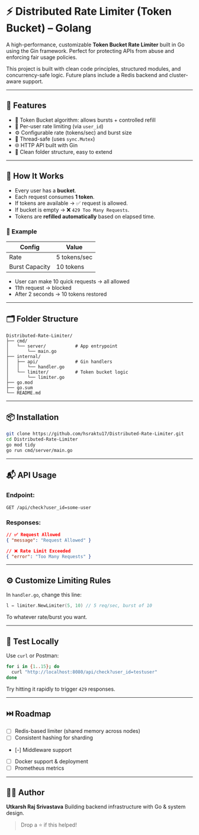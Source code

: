 # ⚡ Distributed Rate Limiter (Token Bucket) – Golang

A high-performance, customizable **Token Bucket Rate Limiter** built in Go using the Gin framework. Perfect for protecting APIs from abuse and enforcing fair usage policies.

This project is built with clean code principles, structured modules, and concurrency-safe logic. Future plans include a Redis backend and cluster-aware support.

---

## 🚀 Features

* 🔄 Token Bucket algorithm: allows bursts + controlled refill
* 👤 Per-user rate limiting (via `user_id`)
* ⚙️ Configurable rate (tokens/sec) and burst size
* 🧵 Thread-safe (uses `sync.Mutex`)
* 🌐 HTTP API built with Gin
* 🧼 Clean folder structure, easy to extend

---

## 🧠 How It Works

* Every user has a **bucket**.
* Each request consumes **1 token**.
* If tokens are available → ✅ request is allowed.
* If bucket is empty → ❌ `429 Too Many Requests`.
* Tokens are **refilled automatically** based on elapsed time.

### 🔢 Example

| Config         | Value        |
| -------------- | ------------ |
| Rate           | 5 tokens/sec |
| Burst Capacity | 10 tokens    |

* User can make 10 quick requests → all allowed
* 11th request → blocked
* After 2 seconds → 10 tokens restored

---

## 🗂️ Folder Structure

```
Distributed-Rate-Limiter/
├── cmd/
│   └── server/           # App entrypoint
│       └── main.go
├── internal/
│   ├── api/              # Gin handlers
│   │   └── handler.go
│   └── limiter/          # Token bucket logic
│       └── limiter.go
├── go.mod
├── go.sum
└── README.md
```

---

## 📦 Installation

```bash
git clone https://github.com/hsraktu17/Distributed-Rate-Limiter.git
cd Distributed-Rate-Limiter
go mod tidy
go run cmd/server/main.go
```

---

## 📬 API Usage

### Endpoint:

```
GET /api/check?user_id=some-user
```

### Responses:

```json
// ✅ Request Allowed
{ "message": "Request Allowed" }

// ❌ Rate Limit Exceeded
{ "error": "Too Many Requests" }
```

---

## ⚙️ Customize Limiting Rules

In `handler.go`, change this line:

```go
l = limiter.NewLimiter(5, 10) // 5 req/sec, burst of 10
```

To whatever rate/burst you want.

---

## 🧪 Test Locally

Use `curl` or Postman:

```bash
for i in {1..15}; do
  curl "http://localhost:8080/api/check?user_id=testuser"
done
```

Try hitting it rapidly to trigger `429` responses.

---

## ⏭️ Roadmap

* [ ] Redis-based limiter (shared memory across nodes)
* [ ] Consistent hashing for sharding
* [-] Middleware support
* [ ] Docker support & deployment
* [ ] Prometheus metrics

---

## 👨‍💻 Author

**Utkarsh Raj Srivastava**
Building backend infrastructure with Go & system design.

> Drop a ⭐ if this helped!
